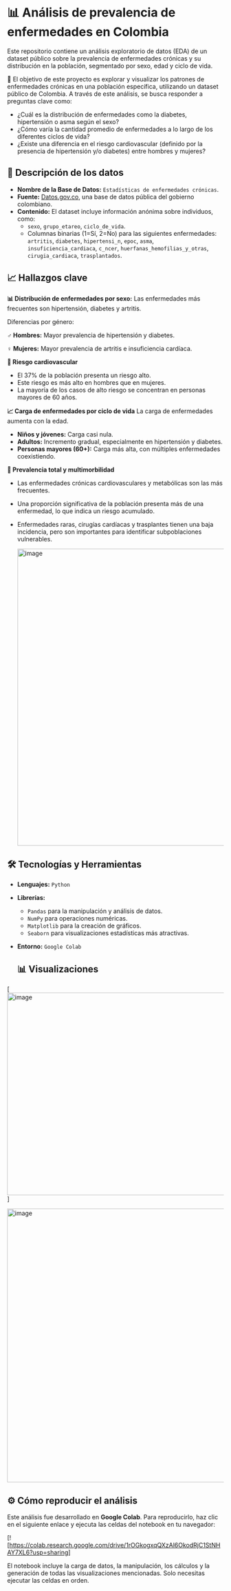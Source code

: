 #  📊 Análisis de prevalencia de enfermedades en Colombia
Este repositorio contiene un análisis exploratorio de datos (EDA) de un dataset público sobre la prevalencia de enfermedades crónicas y su distribución en la población, segmentado por sexo, edad y ciclo de vida.

🚀 El objetivo de este proyecto es explorar y visualizar los patrones de enfermedades crónicas en una población específica, utilizando un dataset público de Colombia. A través de este análisis, se busca responder a preguntas clave como:

* ¿Cuál es la distribución de enfermedades como la diabetes, hipertensión o asma según el sexo?
* ¿Cómo varía la cantidad promedio de enfermedades a lo largo de los diferentes ciclos de vida?
* ¿Existe una diferencia en el riesgo cardiovascular (definido por la presencia de hipertensión y/o diabetes) entre hombres y mujeres?

## 📂 Descripción de los datos

* **Nombre de la Base de Datos:** `Estadísticas de enfermedades crónicas`.
* **Fuente:** [Datos.gov.co](https://www.datos.gov.co/resource/4iz7-suhz.json), una base de datos pública del gobierno colombiano.
* **Contenido:** El dataset incluye información anónima sobre individuos, como:
    * `sexo`, `grupo_etareo`, `ciclo_de_vida`.
    * Columnas binarias (1=Sí, 2=No) para las siguientes enfermedades:
        `artritis`, `diabetes`, `hipertensi_n`, `epoc`, `asma`, `insuficiencia_cardiaca`, `c_ncer`, `huerfanas_hemofilias_y_otras`, `cirugia_cardiaca`, `trasplantados`.

## 📈 Hallazgos clave

 **📊 Distribución de enfermedades por sexo:**
Las enfermedades más frecuentes son hipertensión, diabetes y artritis.

Diferencias por género:

**♂️ Hombres:** Mayor prevalencia de hipertensión y diabetes.

**♀️ Mujeres:** Mayor prevalencia de artritis e insuficiencia cardíaca.

**🚨 Riesgo cardiovascular**
- El 37% de la población presenta un riesgo alto.
- Este riesgo es más alto en hombres que en mujeres.
- La mayoría de los casos de alto riesgo se concentran en personas mayores de 60 años.

**📈 Carga de enfermedades por ciclo de vida**
La carga de enfermedades aumenta con la edad.

- **Niños y jóvenes:** Carga casi nula.
- **Adultos:** Incremento gradual, especialmente en hipertensión y diabetes.
- **Personas mayores (60+):** Carga más alta, con múltiples enfermedades coexistiendo.

**🏥 Prevalencia total y multimorbilidad** 
- Las enfermedades crónicas cardiovasculares y metabólicas son las más frecuentes.
- Una proporción significativa de la población presenta más de una enfermedad, lo que indica un riesgo acumulado.
- Enfermedades raras, cirugías cardíacas y trasplantes tienen una baja incidencia, pero son importantes para identificar subpoblaciones vulnerables.


  <img width="1006" height="689" alt="image" src="https://github.com/user-attachments/assets/ef8d2723-a7cd-4cf4-a42c-caadeaa9bd33" />

## 🛠️ Tecnologías y Herramientas

* **Lenguajes:** `Python`
* **Librerías:**
    * `Pandas` para la manipulación y análisis de datos.
    * `NumPy` para operaciones numéricas.
    * `Matplotlib` para la creación de gráficos.
    * `Seaborn` para visualizaciones estadísticas más atractivas.
* **Entorno:** `Google Colab`

  ## 📊 Visualizaciones

[<img width="696" height="470" alt="image" src="https://github.com/user-attachments/assets/8113f5af-dcf9-4f27-824d-bd60c1c34424" /> ]

<img width="846" height="635" alt="image" src="https://github.com/user-attachments/assets/8ce1395c-80c4-4b84-9e36-404e92be0683" />

## ⚙️ Cómo reproducir el análisis

Este análisis fue desarrollado en **Google Colab**. Para reproducirlo, haz clic en el siguiente enlace y ejecuta las celdas del notebook en tu navegador:

[![https://colab.research.google.com/drive/1rOGkogxqQXzAl6OkodRjC1StNHAY7XL6?usp=sharing]

El notebook incluye la carga de datos, la manipulación, los cálculos y la generación de todas las visualizaciones mencionadas. Solo necesitas ejecutar las celdas en orden.
